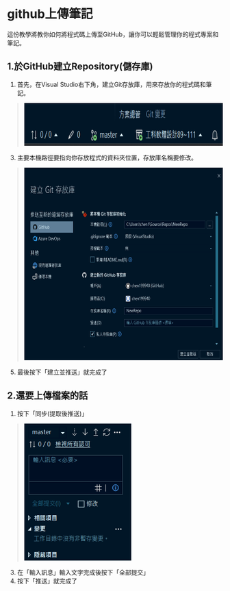 
# github上傳筆記
這份教學將教你如何將程式碼上傳至GitHub，讓你可以輕鬆管理你的程式專案和筆記。
## 1.於GitHub建立Repository(儲存庫)
1. 首先，在Visual Studio右下角，建立Git存放庫，用來存放你的程式碼和筆記。
> <img src="Screenshots/右下角.png" width="600" height="100">
3. 主要本機路徑要指向你存放程式的資料夾位置，存放庫名稱要修改。
> <img src="Screenshots/建立存放庫.png" width="650" height="450">
5. 最後按下「建立並推送」就完成了
## 2.還要上傳檔案的話
1. 按下「同步(提取後推送)」
> <img src="Screenshots/提交檔案.png" width="250" height="320">
3. 在「輸入訊息」輸入文字完成後按下「全部提交」
4. 按下「推送」就完成了
